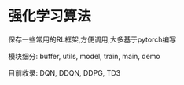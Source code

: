 # 强化学习算法
保存一些常用的RL框架,方便调用,大多基于pytorch编写

模块细分: buffer, utils, model, train, main, demo

目前收录: DQN, DDQN, DDPG, TD3
